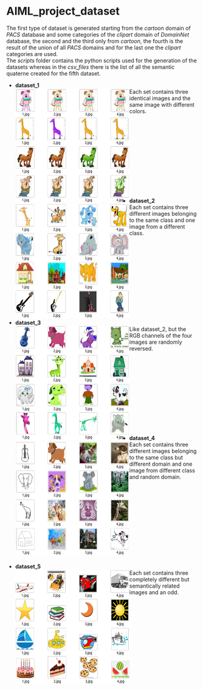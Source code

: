 # AIML_project_dataset

The first type of dataset is generated starting from the *cartoon* domain of *PACS* database and some categories of the *clipart* domain of *DomainNet* database, the second and the third only from *cartoon*, the fourth is the result of the union of all *PACS* domains and for the last one the *clipart* categories are used.<br>
The *scripts* folder contains the python scripts used for the generation of the datasets whereas in the *csv_files* there is the list of all the semantic quaterne created for the fifth dataset.

* **dataset_1**<br><img src="./img/dataset_1.PNG" width="300" height="300" align='left'/>
	Each set contains three identical images and the same image with different colors.
<br><br><br><br><br><br><br><br><br><br><br><br><br>
    
* **dataset_2**<br><img src="./img/dataset_2.PNG" width="300" height="300" align='left'/>
	Each set contains three different images belonging to the same class and one image from a different class.
<br><br><br><br><br><br><br><br><br><br><br><br><br>

* **dataset_3**<br><img src="./img/dataset_3.PNG" width="300" height="300" align='left'/>
	Like dataset_2, but the RGB channels of the four images are randomly reversed.
<br><br><br><br><br><br><br><br><br><br><br><br><br>

* **dataset_4**<br><img src="./img/dataset_4.PNG" width="300" height="300" align='left'/>
	Each set contains three different images belonging to the same class but different domain and one image from different class and random domain.
<br><br><br><br><br><br><br><br><br><br><br><br><br>
     
* **dataset_5**<br><img src="./img/dataset_5.PNG" width="300" height="300" align='left'/>
	Each set contains three completely different but semantically related images and an odd.
